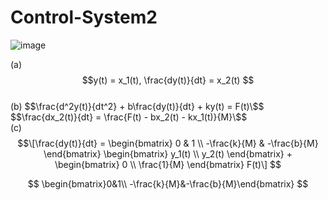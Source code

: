 # Control-System2

![image](https://github.com/kangjunhyeong/Control-System2/assets/144297425/8f267e3b-914d-4cf6-a368-44924af004a9)  


(a) $$y(t) = x_1(t), \frac{dy(t)}{dt} = x_2(t) $$  
(b) $$\frac{d^2y(t)}{dt^2} + b\frac{dy(t)}{dt} + ky(t) = F(t)\$$  
$$\frac{dx_2(t)}{dt} = \frac{F(t) - bx_2(t) - kx_1(t)}{M}\$$  
(c) $$\[\frac{dy(t)}{dt} = \begin{bmatrix} 0 & 1 \\ -\frac{k}{M} & -\frac{b}{M} \end{bmatrix} \begin{bmatrix} y_1(t) \\ y_2(t) \end{bmatrix} + \begin{bmatrix} 0 \\ \frac{1}{M} \end{bmatrix} F(t)\]
$$

$$
\begin{bmatrix}0&1\\ -\frac{k}{M}&-\frac{b}{M}\end{bmatrix} 
$$

